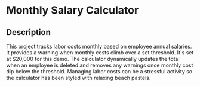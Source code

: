 # Monthly Salary Calculator


## Description

This project tracks labor costs monthly based on employee annual salaries.  It provides a warning when monthly costs climb over a set threshold.  It's set at $20,000 for this demo.  The calculator dynamically updates the total when an employee is deleted and removes any warnings once monthly cost dip below the threshold.  Managing labor costs can be a stressful activity so the calculator has been styled with relaxing beach pastels.
